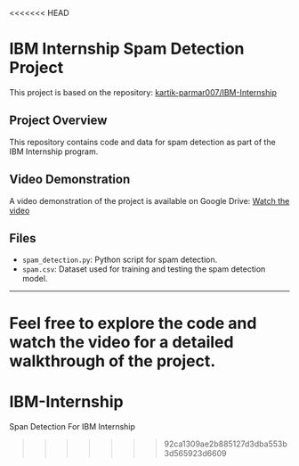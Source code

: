 <<<<<<< HEAD
# IBM Internship Spam Detection Project

This project is based on the repository: [kartik-parmar007/IBM-Internship](https://github.com/kartik-parmar007/IBM-Internship)

## Project Overview

This repository contains code and data for spam detection as part of the IBM Internship program.

## Video Demonstration

A video demonstration of the project is available on Google Drive:
[Watch the video](https://drive.google.com/file/d/112vjoWIlUQQNhJCfbFn8mODBsEDJ4TDc/view?usp=sharing)

## Files

- `spam_detection.py`: Python script for spam detection.
- `spam.csv`: Dataset used for training and testing the spam detection model.

---

Feel free to explore the code and watch the video for a detailed walkthrough of the project.
=======
# IBM-Internship
Span Detection For IBM Internship
>>>>>>> 92ca1309ae2b885127d3dba553b3d565923d6609
